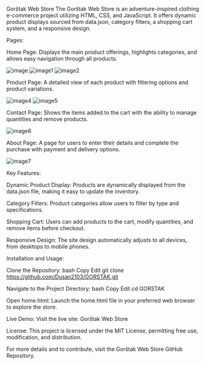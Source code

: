 Gorštak Web Store
The Gorštak Web Store is an adventure-inspired clothing e-commerce project utilizing HTML, CSS, and JavaScript. It offers dynamic product displays sourced from data.json, category filters, a shopping cart system, and a responsive design.

Pages:

Home Page: Displays the main product offerings, highlights categories, and allows easy navigation through all products.

![image](https://github.com/user-attachments/assets/b65acaa3-69bf-4931-86fa-578ba59578c5)
![image1](https://github.com/user-attachments/assets/9a963225-cb9b-4c39-9045-6da4b2d0480e)
![image2](https://github.com/user-attachments/assets/6e255a50-ddc9-493a-af1f-57fdb32d18b9)

Product Page: A detailed view of each product with filtering options and product variations.

![image4](https://github.com/user-attachments/assets/fa5b8e57-7e8f-4b99-988d-714359c65e18)
![image5](https://github.com/user-attachments/assets/61bc41aa-1dec-40e7-b4f2-d260ade93c93)

Contact Page: Shows the items added to the cart with the ability to manage quantities and remove products.

![image6](https://github.com/user-attachments/assets/39dbc1b8-ec69-46da-b4dc-6a3b42c6885f)

About Page: A page for users to enter their details and complete the purchase with payment and delivery options.

![image7](https://github.com/user-attachments/assets/d680f27c-1612-496b-b046-9870c6f817dc)

Key Features:

Dynamic Product Display: Products are dynamically displayed from the data.json file, making it easy to update the inventory.

Category Filters: Product categories allow users to filter by type and specifications.

Shopping Cart: Users can add products to the cart, modify quantities, and remove items before checkout.

Responsive Design: The site design automatically adjusts to all devices, from desktops to mobile phones.

Installation and Usage:

Clone the Repository:
bash
Copy
Edit
git clone https://github.com/Dusan2103/GORSTAK.git

Navigate to the Project Directory:
bash
Copy
Edit
cd GORSTAK

Open home.html: Launch the home.html file in your preferred web browser to explore the store.

Live Demo: Visit the live site: Gorštak Web Store

License: This project is licensed under the MIT License, permitting free use, modification, and distribution.

For more details and to contribute, visit the Gorštak Web Store GitHub Repository.
